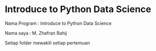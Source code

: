 # Introduce to Python Data Science

Nama Program : Introduce to Python Data Science

Nama saya : M. Zhafran Bahij

Setiap folder mewakili setiap pertemuan
